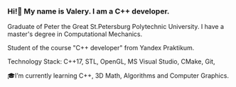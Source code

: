 ### Hi!👋 My name is Valery. I am a C++ developer.

Graduate of Peter the Great St.Petersburg Polytechnic University. I have a master's degree in Computational Mechanics.

Student of the course "C++ developer" from Yandex Praktikum. 

Technology Stack: C++17, STL, OpenGL, MS Visual Studio, CMake, Git, 

🎓I’m currently learning C++, 3D Math, Algorithms and Computer Graphics.
